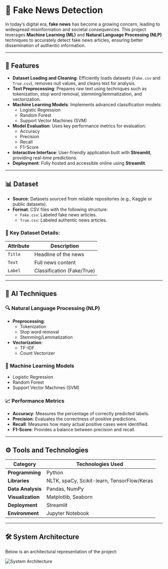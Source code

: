 # 🚀 Fake News Detection

In today’s digital era, **fake news** has become a growing concern, leading to widespread misinformation and societal consequences. This project leverages **Machine Learning (ML)** and **Natural Language Processing (NLP)** techniques to accurately detect fake news articles, ensuring better dissemination of authentic information.

---

## 🌟 Features

- **Dataset Loading and Cleaning**: Efficiently loads datasets (`Fake.csv` and `True.csv`), removes null values, and cleans text for analysis.
- **Text Preprocessing**: Prepares raw text using techniques such as tokenization, stop word removal, stemming/lemmatization, and vectorization.
- **Machine Learning Models**: Implements advanced classification models:
  - Logistic Regression
  - Random Forest
  - Support Vector Machines (SVM)
- **Model Evaluation**: Uses key performance metrics for evaluation:
  - Accuracy
  - Precision
  - Recall
  - F1-Score
- **Interactive Interface**: User-friendly application built with **Streamlit**, providing real-time predictions.
- **Deployment**: Fully hosted and accessible online using **Streamlit**.

---

## 📊 Dataset

- **Source**: Datasets sourced from reliable repositories (e.g., Kaggle or public datasets).
- **Format**: CSV files with the following structure:
  - `Fake.csv`: Labeled fake news articles.
  - `True.csv`: Labeled authentic news articles.

### 📁 Key Dataset Details:
| **Attribute** | **Description**            |
|---------------|----------------------------|
| `Title`       | Headline of the news       |
| `Text`        | Full news content          |
| `Label`       | Classification (Fake/True) |

---

## 🧠 AI Techniques

### 🔍 **Natural Language Processing (NLP)**
- **Preprocessing**:
  - Tokenization
  - Stop word removal
  - Stemming/Lemmatization
- **Vectorization**:
  - TF-IDF
  - Count Vectorizer

### 🤖 **Machine Learning Models**
- Logistic Regression
- Random Forest
- Support Vector Machines (SVM)

### 📈 **Performance Metrics**
- **Accuracy**: Measures the percentage of correctly predicted labels.
- **Precision**: Evaluates the correctness of positive predictions.
- **Recall**: Measures how many actual positive cases were identified.
- **F1-Score**: Provides a balance between precision and recall.

---

## ⚙️ Tools and Technologies

| **Category**         | **Technologies Used**                          |
|-----------------------|-----------------------------------------------|
| **Programming**       | Python                                       |
| **Libraries**         | NLTK, spaCy, Scikit-learn, TensorFlow/Keras  |
| **Data Analysis**     | Pandas, NumPy                                |
| **Visualization**     | Matplotlib, Seaborn                          |
| **Deployment**        | Streamlit                                    |
| **Environment**       | Jupyter Notebook                             |

---

## 🛠️ System Architecture

Below is an architectural representation of the project:

![System Architecture](https://github.com/user-attachments/assets/406838dc-87db-4042-8603-4039c22c8857)


